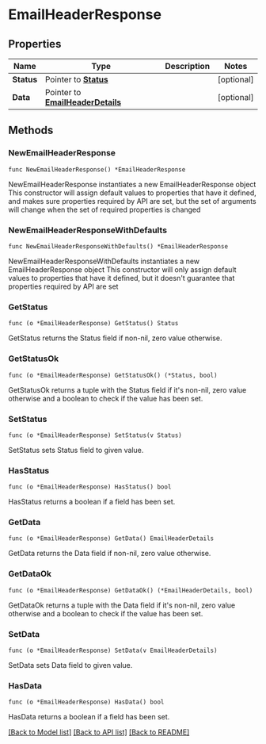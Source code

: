 # EmailHeaderResponse

## Properties

Name | Type | Description | Notes
------------ | ------------- | ------------- | -------------
**Status** | Pointer to [**Status**](Status.md) |  | [optional] 
**Data** | Pointer to [**EmailHeaderDetails**](EmailHeaderDetails.md) |  | [optional] 

## Methods

### NewEmailHeaderResponse

`func NewEmailHeaderResponse() *EmailHeaderResponse`

NewEmailHeaderResponse instantiates a new EmailHeaderResponse object
This constructor will assign default values to properties that have it defined,
and makes sure properties required by API are set, but the set of arguments
will change when the set of required properties is changed

### NewEmailHeaderResponseWithDefaults

`func NewEmailHeaderResponseWithDefaults() *EmailHeaderResponse`

NewEmailHeaderResponseWithDefaults instantiates a new EmailHeaderResponse object
This constructor will only assign default values to properties that have it defined,
but it doesn't guarantee that properties required by API are set

### GetStatus

`func (o *EmailHeaderResponse) GetStatus() Status`

GetStatus returns the Status field if non-nil, zero value otherwise.

### GetStatusOk

`func (o *EmailHeaderResponse) GetStatusOk() (*Status, bool)`

GetStatusOk returns a tuple with the Status field if it's non-nil, zero value otherwise
and a boolean to check if the value has been set.

### SetStatus

`func (o *EmailHeaderResponse) SetStatus(v Status)`

SetStatus sets Status field to given value.

### HasStatus

`func (o *EmailHeaderResponse) HasStatus() bool`

HasStatus returns a boolean if a field has been set.

### GetData

`func (o *EmailHeaderResponse) GetData() EmailHeaderDetails`

GetData returns the Data field if non-nil, zero value otherwise.

### GetDataOk

`func (o *EmailHeaderResponse) GetDataOk() (*EmailHeaderDetails, bool)`

GetDataOk returns a tuple with the Data field if it's non-nil, zero value otherwise
and a boolean to check if the value has been set.

### SetData

`func (o *EmailHeaderResponse) SetData(v EmailHeaderDetails)`

SetData sets Data field to given value.

### HasData

`func (o *EmailHeaderResponse) HasData() bool`

HasData returns a boolean if a field has been set.


[[Back to Model list]](../README.md#documentation-for-models) [[Back to API list]](../README.md#documentation-for-api-endpoints) [[Back to README]](../README.md)


